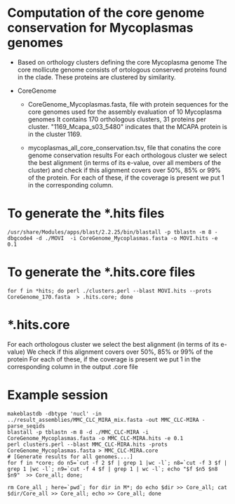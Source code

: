 Computation of the core genome conservation for Mycoplasmas genomes
======================================================

* Based on orthology clusters defining the core Mycoplasma genome
The core mollicute genome consists of ortologous conserved proteins found in the clade. These proteins are clustered by similarity.

* CoreGenome 
  * CoreGenome_Mycoplasmas.fasta, file with protein sequences for the core genomes used for the assembly evaluation of 10 Mycoplasma genomes 
    It contains 170 orthologous clusters, 31 proteins per cluster. "1169_Mcapa_s03_5480" indicates that the MCAPA protein is in the cluster 1169.

  * mycoplasmas_all_core_conservation.tsv, file that conatins the core genome conservation results 
    For each orthologous cluster we select the best alignment (in terms of its e-value, over all members of the cluster) and check if this alignment covers over 50%, 85% or 99% of the protein. For each of these, if the coverage is present we put 1 in the corresponding column.


# To generate the *.hits files 
	
    /usr/share/Modules/apps/blast/2.2.25/bin/blastall -p tblastn -m 8 -dbgcode4 -d ./MOVI  -i CoreGenome_Mycoplasmas.fasta -o MOVI.hits -e 0.1

# To generate the *.hits.core files 

    for f in *hits; do perl ./clusters.perl --blast MOVI.hits --prots CoreGenome_170.fasta  > .hits.core; done


# *.hits.core 

For each orthologous cluster we select the best alignment (in terms of its e-value)
We check if this alignment covers over 50%, 85% or 99% of the protein
For each of these, if the coverage is present we put 1 in the corresponding column in the output .core file

# Example session 

    makeblastdb -dbtype 'nucl' -in ../result_assemblies/MMC_CLC_MIRA_mix.fasta -out MMC_CLC-MIRA -parse_seqids
    blastall -p tblastn -m 8 -d ./MMC_CLC-MIRA -i CoreGenome_Mycoplasmas.fasta -o MMC_CLC-MIRA.hits -e 0.1
    perl clusters.perl --blast MMC_CLC-MIRA.hits -prots CoreGenome_Mycoplasmas.fasta > MMC_CLC-MIRA.core
    # [Generate results for all genomes....]
	for f in *core; do n5=`cut -f 2 $f | grep 1 |wc -l`; n8=`cut -f 3 $f | grep 1 |wc -l`; n9=`cut -f 4 $f | grep 1 | wc -l`; echo "$f $n5 $n8 $n9"  >> Core_all; done;

	rm Core_all ; here=`pwd`; for dir in M*; do echo $dir >> Core_all; cat $dir/Core_all >> Core_all; echo >> Core_all; done

